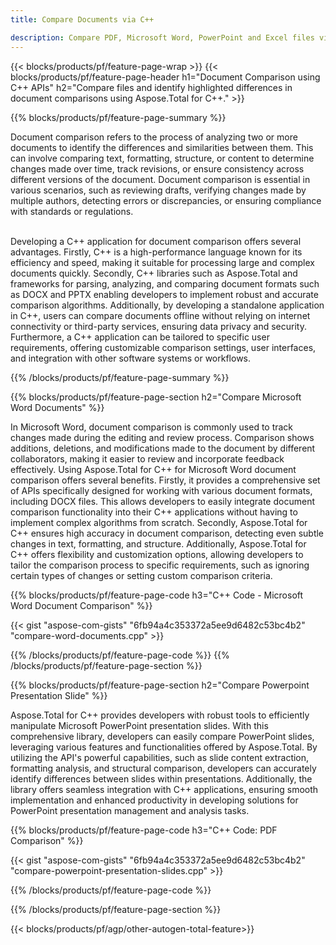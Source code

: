 ```yaml
---
title: Compare Documents via C++ 

description: Compare PDF, Microsoft Word, PowerPoint and Excel files via your C++ application. Get the highlighted comparison results.
---
```


{{< blocks/products/pf/feature-page-wrap >}}
{{< blocks/products/pf/feature-page-header h1="Document Comparison using C++ APIs" h2="Compare files and identify highlighted differences in document comparisons using Aspose.Total for C++." >}}

{{% blocks/products/pf/feature-page-summary %}}

Document comparison refers to the process of analyzing two or more documents to identify the differences and similarities between them. This can involve comparing text, formatting, structure, or content to determine changes made over time, track revisions, or ensure consistency across different versions of the document. Document comparison is essential in various scenarios, such as reviewing drafts, verifying changes made by multiple authors, detecting errors or discrepancies, or ensuring compliance with standards or regulations.<br /><br />

Developing a C++ application for document comparison offers several advantages. Firstly, C++ is a high-performance language known for its efficiency and speed, making it suitable for processing large and complex documents quickly. Secondly, C++ libraries such as Aspose.Total and frameworks for parsing, analyzing, and comparing document formats such as DOCX and PPTX enabling developers to implement robust and accurate comparison algorithms. Additionally, by developing a standalone application in C++, users can compare documents offline without relying on internet connectivity or third-party services, ensuring data privacy and security. Furthermore, a C++ application can be tailored to specific user requirements, offering customizable comparison settings, user interfaces, and integration with other software systems or workflows.

{{% /blocks/products/pf/feature-page-summary  %}}

{{% blocks/products/pf/feature-page-section  h2="Compare Microsoft Word Documents" %}}

In Microsoft Word, document comparison is commonly used to track changes made during the editing and review process. Comparison shows additions, deletions, and modifications made to the document by different collaborators, making it easier to review and incorporate feedback effectively. Using Aspose.Total for C++ for Microsoft Word document comparison offers several benefits. Firstly, it provides a comprehensive set of APIs specifically designed for working with various document formats, including DOCX files. This allows developers to easily integrate document comparison functionality into their C++ applications without having to implement complex algorithms from scratch. Secondly, Aspose.Total for C++ ensures high accuracy in document comparison, detecting even subtle changes in text, formatting, and structure. Additionally, Aspose.Total for C++ offers flexibility and customization options, allowing developers to tailor the comparison process to specific requirements, such as ignoring certain types of changes or setting custom comparison criteria. 

{{% blocks/products/pf/feature-page-code h3="C++ Code - Microsoft Word Document Comparison" %}}

{{< gist "aspose-com-gists" "6fb94a4c353372a5ee9d6482c53bc4b2" "compare-word-documents.cpp" >}}

{{% /blocks/products/pf/feature-page-code  %}}
{{% /blocks/products/pf/feature-page-section %}}

{{% blocks/products/pf/feature-page-section  h2="Compare Powerpoint Presentation Slide" %}}

Aspose.Total for C++ provides developers with robust tools to efficiently manipulate Microsoft PowerPoint presentation slides. With this comprehensive library, developers can easily compare PowerPoint slides, leveraging various features and functionalities offered by Aspose.Total. By utilizing the API's powerful capabilities, such as slide content extraction, formatting analysis, and structural comparison, developers can accurately identify differences between slides within presentations. Additionally, the library offers seamless integration with C++ applications, ensuring smooth implementation and enhanced productivity in developing solutions for PowerPoint presentation management and analysis tasks.

{{% blocks/products/pf/feature-page-code h3="C++ Code: PDF Comparison" %}}

{{< gist "aspose-com-gists" "6fb94a4c353372a5ee9d6482c53bc4b2" "compare-powerpoint-presentation-slides.cpp" >}}

{{% /blocks/products/pf/feature-page-code  %}}

{{% /blocks/products/pf/feature-page-section %}}

{{< blocks/products/pf/agp/other-autogen-total-feature>}}